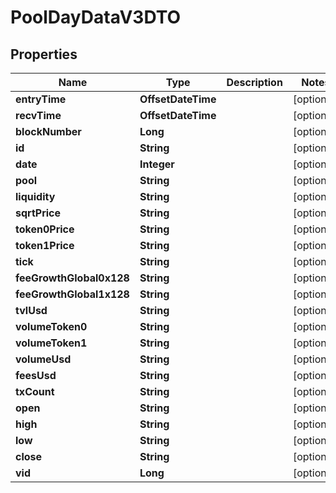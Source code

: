 

# PoolDayDataV3DTO


## Properties

| Name | Type | Description | Notes |
|------------ | ------------- | ------------- | -------------|
|**entryTime** | **OffsetDateTime** |  |  [optional] |
|**recvTime** | **OffsetDateTime** |  |  [optional] |
|**blockNumber** | **Long** |  |  [optional] |
|**id** | **String** |  |  [optional] |
|**date** | **Integer** |  |  [optional] |
|**pool** | **String** |  |  [optional] |
|**liquidity** | **String** |  |  [optional] |
|**sqrtPrice** | **String** |  |  [optional] |
|**token0Price** | **String** |  |  [optional] |
|**token1Price** | **String** |  |  [optional] |
|**tick** | **String** |  |  [optional] |
|**feeGrowthGlobal0x128** | **String** |  |  [optional] |
|**feeGrowthGlobal1x128** | **String** |  |  [optional] |
|**tvlUsd** | **String** |  |  [optional] |
|**volumeToken0** | **String** |  |  [optional] |
|**volumeToken1** | **String** |  |  [optional] |
|**volumeUsd** | **String** |  |  [optional] |
|**feesUsd** | **String** |  |  [optional] |
|**txCount** | **String** |  |  [optional] |
|**open** | **String** |  |  [optional] |
|**high** | **String** |  |  [optional] |
|**low** | **String** |  |  [optional] |
|**close** | **String** |  |  [optional] |
|**vid** | **Long** |  |  [optional] |



